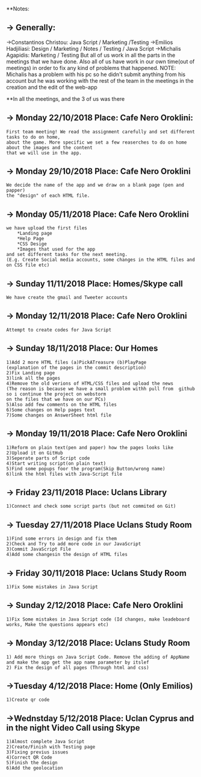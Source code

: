 **Notes:

-> Generally:
-----------------------------------------
->Constantinos Christou: Java Script / Marketing /Testing
->Emilios Hadjiliasi: Design / Marketing / Notes / Testing / Java Script
->Michalis Agapidis:  Marketing / Testing
But all of us work in all the parts in the meetings that we have done. Also all of us have work in our own time(out of meetings) 
in order to fix any kind of problems that happened.
NOTE: Michalis has a problem with his pc so he didn't submit anything from his account but he was working with the rest of the team in the meetings in the creation and the edit of the web-app

**In all the meetings, and the 3 of us was there

-> Monday 22/10/2018 Place: Cafe Nero Oroklini:
--------------------------------------------------
	First team meeting! We read the assignment carefully and set different tasks to do on home,
	about the game. More specific we set a few reaserches to do on home about the images and the content 
	that we will use in the app.

-> Monday 29/10/2018 Place: Cafe Nero Oroklini
--------------------------------------------------
	We decide the name of the app and we draw on a blank page (pen and papper)
	the "design" of each HTML file.

-> Monday 05/11/2018 Place: Cafe Nero Oroklini
---------------------------------------------------
	we have upload the first files
		*Landing page
		*Help Page
		*CSS Desige
		*Images that used for the app
	and set different tasks for the next meeting.
	(E.g. Create Social media accounts, some changes in the HTML files and on CSS file etc)
	
-> Sunday 11/11/2018 Place: Homes/Skype call
----------------------------------------------------
	We have create the gmail and Tweeter accounts
	
-> Monday 12/11/2018 Place: Cafe Nero Oroklini
----------------------------------------------------
	Attempt to create codes for Java Script
	
-> Sunday 18/11/2018 Place: Our Homes
----------------------------------------------------
	1)Add 2 more HTML files (a)PickATreasure (b)PlayPage
	(explanation of the pages in the commit description)
	2)Fix Landing page
	3)link all the pages
	4)Remove the old verions of HTML/CSS files and upload the news 
	(The reason is because we have a small problem withh pull from  github so i continue the project on webstorm
	on the files that we have on our PCs)
	5)Also add few comments on the HTML files
	6)Some changes on Help pages text
	7)Some changes on AnswerSheet html file
	
-> Monday 19/11/2018 Place: Cafe Nero Oroklini
-----------------------------------------------------
	1)Reform on plain text(pen and paper) how the pages looks like
	2)Upload it on GitHub
	3)Seperate parts of Script code
	4)Start writing script(on plain text)
	5)Find some popups foor the program(Skip Button/wrong name)
	6)link the html files with Java-Script file 
	
-> Friday 23/11/2018 Place: Uclans Library
-----------------------------------------------------
	1)Connect and check some script parts (but not commited on Git)
	
-> Tuesday 27/11/2018 Place Uclans Study Room
-----------------------------------------------------
	1)Find some errors in design and fix them
	2)Check and Try to add more code in our JavaScript
	3)Commit JavaScript File
	4)Add some changesin the design of HTML files
	
-> Friday 30/11/2018 Place: Uclans Study Room
-----------------------------------------------------
	1)Fix Some mistakes in Java Script
	
-> Sunday 2/12/2018 Place: Cafe Nero Oroklini
-----------------------------------------------------
	1)Fix Some mistakes in Java Script code (Id changes, make leadeboard works, Make the questions appears etc)
	
-> Monday 3/12/2018 Place: Uclans Study Room
-----------------------------------------------------
	1) Add more things on Java Script Code. Remove the adding of AppName and make the app get the app name parameter by itslef
	2) Fix the design of all pages (Through html and css)
	
->Tuesday 4/12/2018 Place: Home (Only Emilios)
-----------------------------------------------------
	1)Create qr code
	
->Wednstday 5/12/2018 Place: Uclan Cyprus and in the night Video Call using Skype
-----------------------------------------------------------------------------------
	1)Almost complete Java Script
	2)Create/Finish with Testing page
	3)Fixing previus issues
	4)Correct QR Code
	5)Finish the design
	6)Add the geolocation
	
